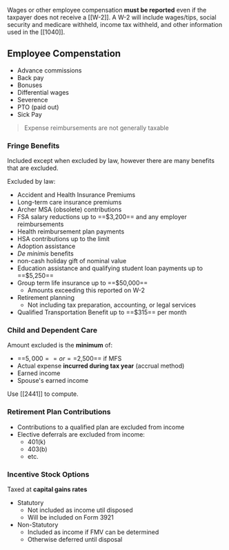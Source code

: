 Wages or other employee compensation **must be reported** even if the taxpayer does not receive a [[W-2]]. A W-2 will include wages/tips, social security and medicare withheld, income tax withheld, and other information used in the [[1040]].

## Employee Compenstation

- Advance commissions
- Back pay
- Bonuses
- Differential wages
- Severence
- PTO (paid out)
- Sick Pay

> Expense reimbursements are not generally taxable

### Fringe Benefits

Included except when excluded by law, however there are many benefits that are excluded.

Excluded by law:
- Accident and Health Insurance Premiums
- Long-term care insurance premiums
- Archer MSA (obsolete) contributions
- FSA salary reductions up to ==$3,200== and any employer reimbursements
- Health reimbursement plan payments
- HSA contributions up to the limit
- Adoption assistance
- _De minimis_ benefits
- non-cash holiday gift of nominal value
- Education assistance and qualifying student loan payments up to ==$5,250==
- Group term life insurance up to ==$50,000==
	- Amounts exceeding this reported on W-2
- Retirement planning
	- Not including tax preparation, accounting, or legal services
- Qualified Transportation Benefit up to ==$315== per month

### Child and Dependent Care

Amount excluded is the **minimum** of:

- ==$5,000== or ==$2,500== if MFS
- Actual expense **incurred during tax year** (accrual method)
- Earned income
- Spouse's earned income

Use [[2441]] to compute.

### Retirement Plan Contributions

- Contributions to a qualified plan are excluded from income
- Elective deferrals are excluded from income:
	- 401(k)
	- 403(b)
	- etc.

### Incentive Stock Options

Taxed at **capital gains rates**

- Statutory
	- Not included as income util disposed
	- Will be included on Form 3921
- Non-Statutory
	- Included as income if FMV can be determined
	- Otherwise deferred until disposal